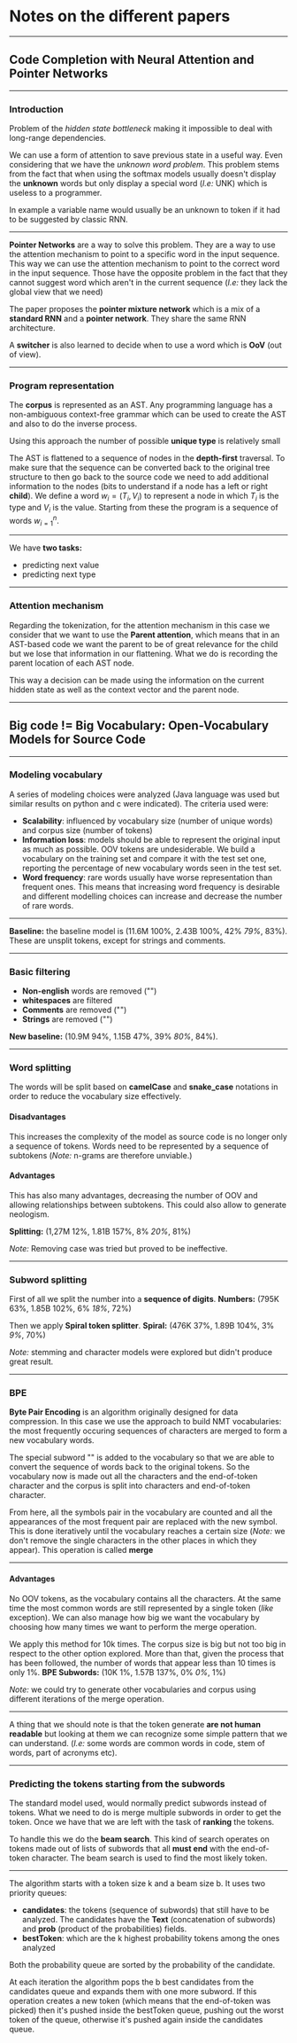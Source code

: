 # Notes on the different papers

---

## Code Completion with Neural Attention and Pointer Networks

---

### Introduction

Problem of the *hidden state bottleneck* making it impossible to deal with long-range dependencies.

We can use a form of attention to save previous state in a useful way. Even considering that we have the *unknown word problem*. This problem stems from the fact that when using the softmax models usually doesn't display the **unknown** words but only display a special word (*I.e:* UNK) which is useless to a programmer.

In example a variable name would usually be an unknown to token if it had to be suggested by classic RNN.

---

**Pointer Networks** are a way to solve this problem. They are a way to use the attention mechanism to point to a specific word in the input sequence. This way we can use the attention mechanism to point to the correct word in the input sequence. Those have the opposite problem in the fact that they cannot suggest word which aren't in the current sequence (*I.e:* they lack the global view that we need)

The paper proposes the **pointer mixture network** which is a mix of a **standard RNN** and a **pointer network**. They share the same RNN architecture.

A **switcher** is also learned to decide when to use a word which is **OoV** (out of view).

---

### Program representation

The **corpus** is represented as an AST. Any programming language has a non-ambiguous context-free grammar which can be used to create the AST and also to do the inverse process.

Using this approach the number of possible **unique type** is relatively small

The AST is flattened to a sequence of nodes in the **depth-first** traversal. To make sure that the sequence can be converted back to the original tree structure to then go back to the source code we need to add additional information to the nodes (bits to understand if a node has a left or right **child**). We define a word $w_i = (T_i, V_i)$ to represent a node in which $T_i$ is the type and $V_i$ is the value. Starting from these the program is a sequence of words $w^{n}_{i=1}$.

---

We have **two tasks:**

- predicting next value
- predicting next type

---

### Attention mechanism

Regarding the tokenization, for the attention mechanism in this case we consider that we want to use the **Parent attention**, which means that in an AST-based code we want the parent to be of great relevance for the child but we lose that information in our flattening. What we do is recording the parent location of each AST node.

This way a decision can be made using the information on the current hidden state as well as the context vector and the parent node.

---

## Big code != Big Vocabulary: Open-Vocabulary Models for Source Code

---

### Modeling vocabulary

A series of modeling choices were analyzed (Java language was used but similar results on python and c were indicated). The criteria used were:

- **Scalability**: influenced by vocabulary size (number of unique words) and corpus size (number of tokens)
- **Information loss**: models should be able to represent the original input as much as possible. OOV tokens are undesiderable. We build a vocabulary on the training set and compare it with the test set one, reporting the percentage of new vocabulary words seen in the test set.
- **Word frequency**: rare words usually have worse representation than frequent ones. This means that increasing word frequency is desirable and different modelling choices can increase and decrease the number of rare words.

---

**Baseline:** the baseline model is (11.6M 100%, 2.43B 100%, 42% *79%*, 83%). These are unsplit tokens, except for strings and comments.

---

### Basic filtering

- **Non-english** words are removed ("<non-en>")
- **whitespaces** are filtered
- **Comments** are removed ("<comment>")
- **Strings** are removed ("<string>")

**New baseline:** (10.9M 94%, 1.15B 47%, 39% *80%*, 84%).

---

### Word splitting

The words will be split based on **camelCase** and **snake_case** notations in order to reduce the vocabulary size effectively.

#### Disadvantages

This increases the complexity of the model as source code is no longer only a sequence of tokens. Words need to be represented by a sequence of subtokens (*Note:* n-grams are therefore unviable.)

#### Advantages

This has also many advantages, decreasing the number of OOV and allowing relationships between subtokens. This could also allow to generate neologism.

**Splitting:** (1,27M 12%, 1.81B 157%, 8% *20%*, 81%)

*Note:* Removing case was tried but proved to be ineffective.

---

### Subword splitting

First of all we split the number into a **sequence of digits**.
**Numbers:** (795K 63%, 1.85B 102%, 6% *18%*, 72%)

Then we apply **Spiral token splitter**.
**Spiral:** (476K 37%, 1.89B 104%, 3% *9%*, 70%)

*Note:* stemming and character models were explored but didn't produce great result.

---

### BPE

**Byte Pair Encoding** is an algorithm originally designed for data compression. In this case we use the approach to build NMT vocabularies: the most frequently occuring sequences of characters are merged to form a new vocabulary words.

The special subword "</t>" is added to the vocabulary so that we are able to convert the sequence of words back to the original tokens. So the vocabulary now is made out all the characters and the end-of-token character and the corpus is split into characters and end-of-token character.

From here, all the symbols pair in the vocabulary are counted and all the appearances of the most frequent pair are replaced with the new symbol. This is done iteratively until the vocabulary reaches a certain size (*Note:* we don't remove the single characters in the other places in which they appear). This operation is called **merge**

---

#### Advantages

No OOV tokens, as the vocabulary contains all the characters. At the same time the most common words are still represented by a single token (*like* exception). We can also manage how big we want the vocabulary by choosing how many times we want to perform the merge operation.

We apply this method for 10k times. The corpus size is big but not too big in respect to the other option explored. More than that, given the process that has been followed, the number of words that appear less than 10 times is only 1%.
**BPE Subwords:** (10K 1%, 1.57B 137%, 0% *0%*, 1%)

*Note:* we could try to generate other vocabularies and corpus using different iterations of the merge operation.

---

A thing that we should note is that the token generate **are not human readable** but looking at them we can recognize some simple pattern that we can understand. (*I.e:* some words are common words in code, stem of words, part of acronyms etc).

---

### Predicting the tokens starting from the subwords

The standard model used, would normally predict subwords instead of tokens. What we need to do is merge multiple subwords in order to get the token. Once we have that we are left with the task of **ranking** the tokens.

To handle this we do the **beam search**. This kind of search operates on tokens made out of lists of subwords that all **must end** with the end-of-token character. The beam search is used to find the most likely token.

---

The algorithm starts with a token size k and a beam size b. It uses two priority queues:

- **candidates**: the tokens (sequence of subwords) that still have to be analyzed. The candidates have the **Text** (concatenation of subwords) and **prob** (product of the probabilities) fields.
- **bestToken**: which are the k highest probability tokens among the ones analyzed

Both the probability queue are sorted by the probability of the candidate.

At each iteration the algorithm pops the b best candidates from the candidates queue and expands them with one more subword. If this operation creates a new token (which means that the end-of-token was picked) then it's pushed inside the bestToken queue, pushing out the worst token of the queue, otherwise it's pushed again inside the candidates queue.
